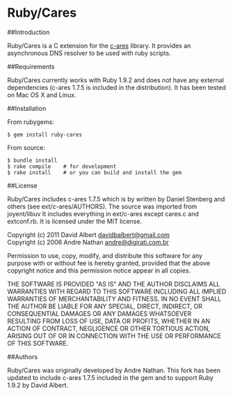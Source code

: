 Ruby/Cares
==========

##Introduction

Ruby/Cares is a C extension for the
[c-ares](http://daniel.haxx.se/projects/c-ares/) library. It provides an
asynchronous DNS resolver to be used with ruby scripts.


##Requirements

Ruby/Cares currently works with Ruby 1.9.2 and does not have any external
dependencies (c-ares 1.7.5 is included in the distribution). It has been tested
on Mac OS X and Linux.

##Installation

From rubygems:

```
$ gem install ruby-cares
```

From source:
```
$ bundle install
$ rake compile    # for development
$ rake install    # or you can build and install the gem
```

##License

Ruby/Cares includes c-ares 1.7.5 which is by written by Daniel Stenberg and
others (see ext/c-ares/AUTHORS). The source was imported from joyent/libuv It
includes everything in ext/c-ares except cares.c and extconf.rb. It is licensed
under the MIT license.

Copyright (c) 2011 David Albert davidbalbert@gmail.com  
Copyright (c) 2006 Andre Nathan andre@digirati.com.br

Permission to use, copy, modify, and distribute this software for any
purpose with or without fee is hereby granted, provided that the above
copyright notice and this permission notice appear in all copies.

THE SOFTWARE IS PROVIDED "AS IS" AND THE AUTHOR DISCLAIMS ALL WARRANTIES
WITH REGARD TO THIS SOFTWARE INCLUDING ALL IMPLIED WARRANTIES OF
MERCHANTABILITY AND FITNESS. IN NO EVENT SHALL THE AUTHOR BE LIABLE FOR
ANY SPECIAL, DIRECT, INDIRECT, OR CONSEQUENTIAL DAMAGES OR ANY DAMAGES
WHATSOEVER RESULTING FROM LOSS OF USE, DATA OR PROFITS, WHETHER IN AN
ACTION OF CONTRACT, NEGLIGENCE OR OTHER TORTIOUS ACTION, ARISING OUT OF
OR IN CONNECTION WITH THE USE OR PERFORMANCE OF THIS SOFTWARE.


##Authors

Ruby/Cares was originally developed by Andre Nathan. This fork has been updated
to include c-ares 1.7.5 included in the gem and to support Ruby 1.9.2 by David
Albert.
